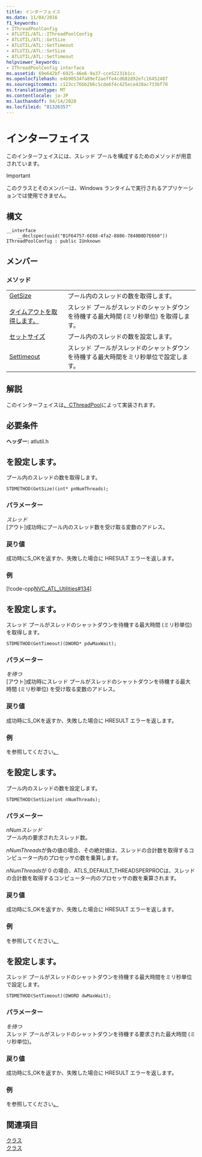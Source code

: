 ```yaml
---
title: インターフェイス
ms.date: 11/04/2016
f1_keywords:
- IThreadPoolConfig
- ATLUTIL/ATL::IThreadPoolConfig
- ATLUTIL/ATL::GetSize
- ATLUTIL/ATL::GetTimeout
- ATLUTIL/ATL::SetSize
- ATLUTIL/ATL::SetTimeout
helpviewer_keywords:
- IThreadPoolConfig interface
ms.assetid: 69e642bf-6925-46e6-9a37-cce52231b1cc
ms.openlocfilehash: e4b90534fa89ef2aeffe4cd682d92efc16452487
ms.sourcegitcommit: c123cc76bb2b6c5cde6f4c425ece420ac733bf70
ms.translationtype: MT
ms.contentlocale: ja-JP
ms.lasthandoff: 04/14/2020
ms.locfileid: "81326357"
---
```

# <a name="ithreadpoolconfig-interface"></a>インターフェイス

このインターフェイスには、スレッド プールを構成するためのメソッドが用意されています。

> [!IMPORTANT]
> このクラスとそのメンバーは、Windows ランタイムで実行されるアプリケーションでは使用できません。

## <a name="syntax"></a>構文

```
__interface
    __declspec(uuid("B1F64757-6E88-4fa2-8886-7848B0D7E660")) IThreadPoolConfig : public IUnknown
```

## <a name="members"></a>メンバー

### <a name="methods"></a>メソッド

|||
|-|-|
|[GetSize](#getsize)|プール内のスレッドの数を取得します。|
|[タイムアウトを取得します。](#gettimeout)|スレッド プールがスレッドのシャットダウンを待機する最大時間 (ミリ秒単位) を取得します。|
|[セットサイズ](#setsize)|プール内のスレッドの数を設定します。|
|[Settimeout](#settimeout)|スレッド プールがスレッドのシャットダウンを待機する最大時間をミリ秒単位で設定します。|

## <a name="remarks"></a>解説

このインターフェイスは[、CThreadPool](../../atl/reference/cthreadpool-class.md)によって実装されます。

## <a name="requirements"></a>必要条件

**ヘッダー:** atlutil.h

## <a name="ithreadpoolconfiggetsize"></a><a name="getsize"></a>を設定します。

プール内のスレッドの数を取得します。

```
STDMETHOD(GetSize)(int* pnNumThreads);
```

### <a name="parameters"></a>パラメーター

*スレッド*<br/>
[アウト]成功時にプール内のスレッド数を受け取る変数のアドレス。

### <a name="return-value"></a>戻り値

成功時にS_OKを返すか、失敗した場合に HRESULT エラーを返します。

### <a name="example"></a>例

[!code-cpp[NVC_ATL_Utilities#134](../../atl/codesnippet/cpp/ithreadpoolconfig-interface_1.cpp)]

## <a name="ithreadpoolconfiggettimeout"></a><a name="gettimeout"></a>を設定します。

スレッド プールがスレッドのシャットダウンを待機する最大時間 (ミリ秒単位) を取得します。

```
STDMETHOD(GetTimeout)(DWORD* pdwMaxWait);
```

### <a name="parameters"></a>パラメーター

*を待つ*<br/>
[アウト]成功時にスレッド プールがスレッドのシャットダウンを待機する最大時間 (ミリ秒単位) を受け取る変数のアドレス。

### <a name="return-value"></a>戻り値

成功時にS_OKを返すか、失敗した場合に HRESULT エラーを返します。

### <a name="example"></a>例

を参照してください[。](#getsize)

## <a name="ithreadpoolconfigsetsize"></a><a name="setsize"></a>を設定します。

プール内のスレッドの数を設定します。

```
STDMETHOD(SetSize)int nNumThreads);
```

### <a name="parameters"></a>パラメーター

*nNumスレッド*<br/>
プール内の要求されたスレッド数。

*nNumThreads*が負の値の場合、その絶対値は、スレッドの合計数を取得するコンピューター内のプロセッサの数を乗算します。

*nNumThreads*が 0 の場合、ATLS_DEFAULT_THREADSPERPROCは、スレッドの合計数を取得するコンピューター内のプロセッサの数を乗算されます。

### <a name="return-value"></a>戻り値

成功時にS_OKを返すか、失敗した場合に HRESULT エラーを返します。

### <a name="example"></a>例

を参照してください[。](#getsize)

## <a name="ithreadpoolconfigsettimeout"></a><a name="settimeout"></a>を設定します。

スレッド プールがスレッドのシャットダウンを待機する最大時間をミリ秒単位で設定します。

```
STDMETHOD(SetTimeout)(DWORD dwMaxWait);
```

### <a name="parameters"></a>パラメーター

*を待つ*<br/>
スレッド プールがスレッドのシャットダウンを待機する要求された最大時間 (ミリ秒単位)。

### <a name="return-value"></a>戻り値

成功時にS_OKを返すか、失敗した場合に HRESULT エラーを返します。

### <a name="example"></a>例

を参照してください[。](#getsize)

## <a name="see-also"></a>関連項目

[クラス](../../atl/reference/atl-classes.md)<br/>
[クラス](../../atl/reference/cthreadpool-class.md)
